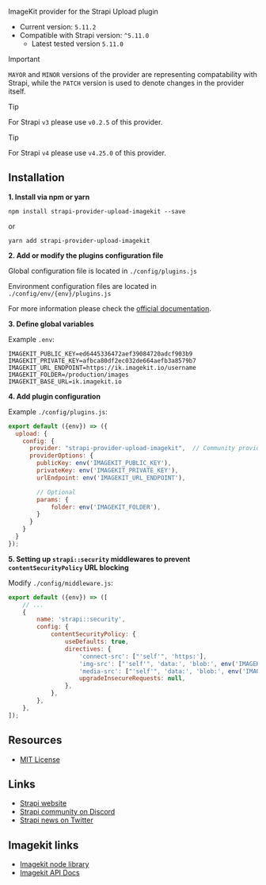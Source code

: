 ImageKit provider for the Strapi Upload plugin
- Current version: `5.11.2`
- Compatible with Strapi version: `^5.11.0`
  - Latest tested version `5.11.0`

> [!IMPORTANT]
> `MAYOR` and `MINOR` versions of the provider are representing compatability with Strapi, while the `PATCH` version is used to denote changes in the provider itself.

> [!TIP]
> For Strapi `v3` please use `v0.2.5` of this provider.

> [!TIP]
> For Strapi `v4` please use `v4.25.0` of this provider.

## Installation

**1. Install via npm or yarn**

```
npm install strapi-provider-upload-imagekit --save
```

or

```
yarn add strapi-provider-upload-imagekit
```

**2. Add or modify the plugins configuration file**

Global configuration file is located in `./config/plugins.js`

Environment configuration files are located in `./config/env/{env}/plugins.js`

For more information please check the [official documentation](https://docs.strapi.io/developer-docs/latest/plugins/upload.html#using-a-provider).

**3. Define global variables**

Example `.env`:

```dotenv
IMAGEKIT_PUBLIC_KEY=ed6445336472aef39084720adcf903b9
IMAGEKIT_PRIVATE_KEY=afbca80df2ec032de664aefb3a8579b7
IMAGEKIT_URL_ENDPOINT=https://ik.imagekit.io/username
IMAGEKIT_FOLDER=/production/images
IMAGEKIT_BASE_URL=ik.imagekit.io
```

**4. Add plugin configuration**

Example `./config/plugins.js`:

```js
export default ({env}) => ({
  upload: {
    config: {
      provider: "strapi-provider-upload-imagekit",  // Community providers need to have the full package name
      providerOptions: {
        publicKey: env('IMAGEKIT_PUBLIC_KEY'),
        privateKey: env('IMAGEKIT_PRIVATE_KEY'),
        urlEndpoint: env('IMAGEKIT_URL_ENDPOINT'),

        // Optional
        params: {
            folder: env('IMAGEKIT_FOLDER'),
        }
      }
    }
  }
});
```

**5. Setting up `strapi::security` middlewares to prevent `contentSecurityPolicy` URL blocking**

Modify `./config/middleware.js`:

```js
export default ({env}) => ([
    // ...
    {
        name: 'strapi::security',
        config: {
            contentSecurityPolicy: {
                useDefaults: true,
                directives: {
                    'connect-src': ["'self'", 'https:'],
                    'img-src': ["'self'", 'data:', 'blob:', env('IMAGEKIT_BASE_URL')],
                    'media-src': ["'self'", 'data:', 'blob:', env('IMAGEKIT_BASE_URL')],
                    upgradeInsecureRequests: null,
                },
            },
        },
    },
]);
```

## Resources
- [MIT License](LICENSE.md)

## Links
- [Strapi website](https://strapi.io/)
- [Strapi community on Discord](https://discord.strapi.io/)
- [Strapi news on Twitter](https://twitter.com/strapijs)

## Imagekit links
- [Imagekit node library](https://www.npmjs.com/package/imagekit)
- [Imagekit API Docs](https://docs.imagekit.io/api-reference/api-introduction)
